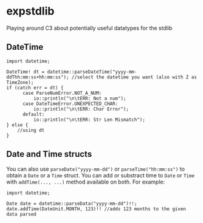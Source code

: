 # expstdlib
Playing around C3 about potentially useful datatypes for the stdlib

## DateTime

```
import datetime;

DateTime! dt = datetime::parseDateTime("yyyy-mm-ddThh:mm:ss+hh:mm:ss"); //select the datetime you want (also with Z as TimeZone);
if (catch err = dt) {
      case ParseNumError.NOT_A_NUM:
          io::println("\n\tERR: Not a num");
      case DateTimeError.UNEXPECTED_CHAR:
          io::println("\n\tERR: Char Error");
      default:
          io::println("\n\tERR: Str Len Mismatch");
} else {
    //using dt
}

```

## Date and Time structs

You can also use `parseDate("yyyy-mm-dd")` or `parseTime("hh:mm:ss")` to obtain a `Date` or a `Time` struct.
You can add or substract time to `Date` or `Time` with `addTime(..., ...)` method available on both. For example:

```
import datetime;

Date date = datetime::parseData("yyyy-mm-dd")!!;
date.addTime(DateUnit.MONTH, 123)!! //adds 123 months to the given data parsed

```
